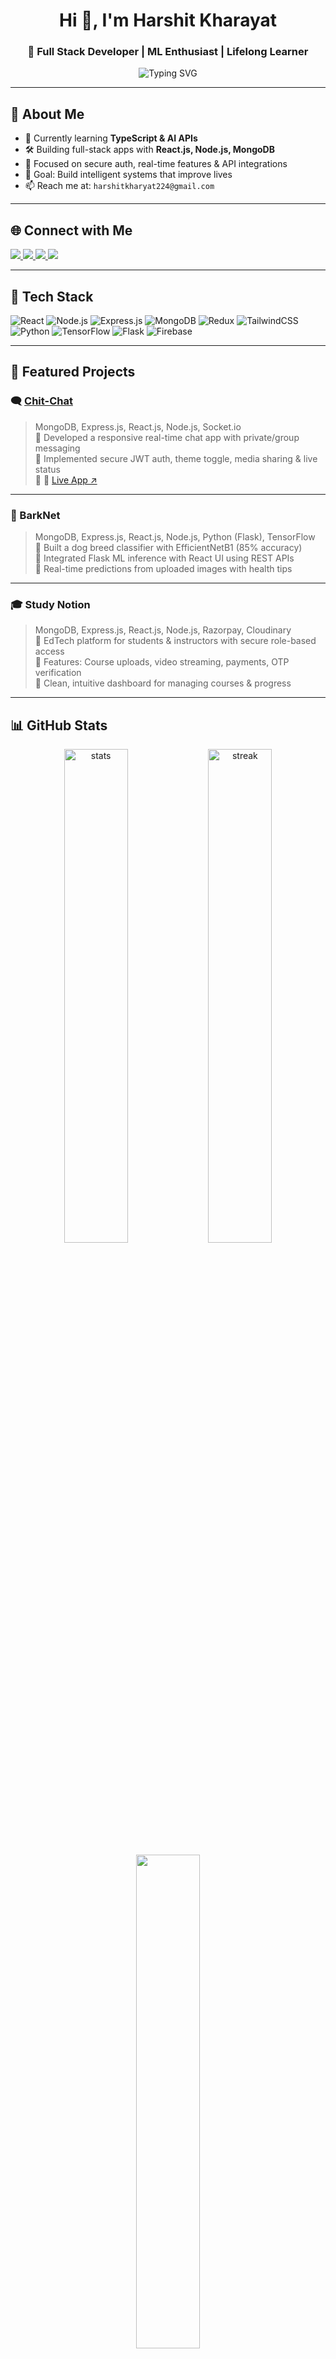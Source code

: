 <h1 align="center">Hi 👋, I'm Harshit Kharayat</h1>
<h3 align="center">🚀 Full Stack Developer | ML Enthusiast | Lifelong Learner</h3>

<p align="center">
  <img src="https://readme-typing-svg.demolab.com?font=Fira+Code&weight=700&size=20&pause=1000&color=9F79EE&center=true&vCenter=true&width=435&lines=Building+Scalable+Full-Stack+Apps;Passionate+about+ML+%26+Open+Source;React.js+%7C+Node.js+%7C+Python+%7C+AI" alt="Typing SVG" />
</p>

---

## 🚀 About Me
- 🌱 Currently learning **TypeScript & AI APIs**
- 🛠️ Building full-stack apps with **React.js, Node.js, MongoDB**
- 🔐 Focused on secure auth, real-time features & API integrations
- 🎯 Goal: Build intelligent systems that improve lives
- 📫 Reach me at: `harshitkharyat224@gmail.com`

---

## 🌐 Connect with Me  
<p align="left">
  <a href="https://www.linkedin.com/in/heyitzharshit/" target="_blank">
    <img src="https://img.shields.io/badge/LinkedIn-%230077B5.svg?logo=linkedin&logoColor=white" />
  </a>
  <a href="https://github.com/harshit-kharayat23" target="_blank">
    <img src="https://img.shields.io/badge/GitHub-%23121011.svg?logo=github&logoColor=white" />
  </a>
  <a href="https://instagram.com/heyitzharshit/" target="_blank">
    <img src="https://img.shields.io/badge/Instagram-%23E4405F.svg?logo=Instagram&logoColor=white" />
  </a>
  <a href="https://x.com/23Harshitkk" target="_blank">
    <img src="https://img.shields.io/badge/Twitter-%231DA1F2.svg?logo=Twitter&logoColor=white" />
  </a>
</p>

---

## 🧠 Tech Stack
![React](https://img.shields.io/badge/-React-61DAFB?style=flat&logo=react&logoColor=black)
![Node.js](https://img.shields.io/badge/-Node.js-339933?style=flat&logo=node-dot-js&logoColor=white)
![Express.js](https://img.shields.io/badge/-Express.js-000000?style=flat&logo=express&logoColor=white)
![MongoDB](https://img.shields.io/badge/-MongoDB-4ea94b?style=flat&logo=mongodb&logoColor=white)
![Redux](https://img.shields.io/badge/-Redux-764ABC?style=flat&logo=redux&logoColor=white)
![TailwindCSS](https://img.shields.io/badge/-TailwindCSS-38B2AC?style=flat&logo=tailwind-css&logoColor=white)
![Python](https://img.shields.io/badge/-Python-3670A0?style=flat&logo=python&logoColor=white)
![TensorFlow](https://img.shields.io/badge/-TensorFlow-FF6F00?style=flat&logo=tensorflow&logoColor=white)
![Flask](https://img.shields.io/badge/-Flask-000000?style=flat&logo=flask&logoColor=white)
![Firebase](https://img.shields.io/badge/-Firebase-ffca28?style=flat&logo=firebase&logoColor=black)

---

## 💼 Featured Projects

### 🗨️ [**Chit-Chat**](https://chit-chat-qyxv.onrender.com)
> MongoDB, Express.js, React.js, Node.js, Socket.io  
🔹 Developed a responsive real-time chat app with private/group messaging  
🔹 Implemented secure JWT auth, theme toggle, media sharing & live status  
🔹 🔗 [Live App ↗](https://chit-chat-qyxv.onrender.com)

---

### 🧬 BarkNet  
> MongoDB, Express.js, React.js, Node.js, Python (Flask), TensorFlow  
🔹 Built a dog breed classifier with EfficientNetB1 (85% accuracy)  
🔹 Integrated Flask ML inference with React UI using REST APIs  
🔹 Real-time predictions from uploaded images with health tips

---

### 🎓 Study Notion  
> MongoDB, Express.js, React.js, Node.js, Razorpay, Cloudinary  
🔹 EdTech platform for students & instructors with secure role-based access  
🔹 Features: Course uploads, video streaming, payments, OTP verification  
🔹 Clean, intuitive dashboard for managing courses & progress

---

## 📊 GitHub Stats
<p align="center">
  <img src="https://github-readme-stats.vercel.app/api?username=harshit-kharayat23&show_icons=true&theme=radical" alt="stats" width="45%" />
  <img src="https://streak-stats.demolab.com/?user=harshit-kharayat23&theme=radical" alt="streak" width="45%" />
</p>

<p align="center">
  <img src="https://github-readme-stats.vercel.app/api/top-langs/?username=harshit-kharayat23&layout=compact&theme=radical" width="45%" />
</p>

---

